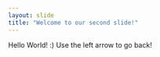 ```yaml
---
layout: slide
title: "Welcome to our second slide!"
---
```

Hello World! :)
Use the left arrow to go back!
